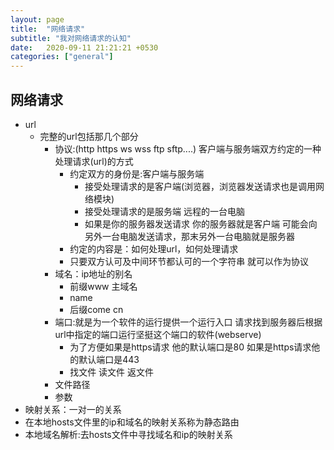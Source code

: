 ```yaml
---
layout: page
title:  "网络请求"
subtitle: "我对网络请求的认知"
date:   2020-09-11 21:21:21 +0530
categories: ["general"]
---
```


## 网络请求

- url 
  - 完整的url包括那几个部分
    - 协议:(http https ws wss ftp sftp....) 客户端与服务端双方约定的一种处理请求(url)的方式
      - 约定双方的身份是:客户端与服务端
        - 接受处理请求的是客户端(浏览器，浏览器发送请求也是调用网络模块)
        - 接受处理请求的是服务端 远程的一台电脑
        - 如果是你的服务器发送请求 你的服务器就是客户端 可能会向另外一台电脑发送请求，那末另外一台电脑就是服务器
      - 约定的内容是：如何处理url，如何处理请求
      - 只要双方认可及中间环节都认可的一个字符串 就可以作为协议
    - 域名：ip地址的别名
      - 前缀www 主域名
      - name
      - 后缀come cn
    - 端口:就是为一个软件的运行提供一个运行入口 请求找到服务器后根据url中指定的端口运行坚挺这个端口的软件(webserve)
      - 为了方便如果是https请求 他的默认端口是80 如果是https请求他的默认端口是443
      - 找文件 读文件 返文件
    - 文件路径
    - 参数
- 映射关系：一对一的关系
- 在本地hosts文件里的ip和域名的映射关系称为静态路由
- 本地域名解析:去hosts文件中寻找域名和ip的映射关系



